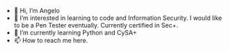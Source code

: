 - 👋 Hi, I’m Angelo
- 👀 I’m interested in learning to code and Information Security. I would like to be a Pen Tester eventually. Currently certified in Sec+.
- 🌱 I’m currently learning Python and CySA+
- 📫 How to reach me here.

<!---
CoyoteYogi/CoyoteYogi is a ✨ special ✨ repository because its `README.md` (this file) appears on your GitHub profile.
You can click the Preview link to take a look at your changes.
--->
